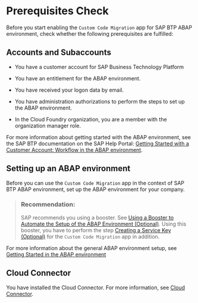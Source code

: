 <!-- loio57b49ddb3684447891c7decf678d93e3 -->

# Prerequisites Check

Before you start enabling the `Custom Code Migration` app for SAP BTP ABAP environment, check whether the following prerequisites are fulfilled:



## Accounts and Subaccounts

-   You have a customer account for SAP Business Technology Platform

-   You have an entitlement for the ABAP environment.

-   You have received your logon data by email.

-   You have administration authorizations to perform the steps to set up the ABAP environment.

-   In the Cloud Foundry organization, you are a member with the organization manager role.


For more information about getting started with the ABAP environment, see the SAP BTP documentation on the SAP Help Portal: [Getting Started with a Customer Account: Workflow in the ABAP environment](https://help.sap.com/viewer/65de2977205c403bbc107264b8eccf4b/Cloud/en-US/e34a329acc804c0e874496548183682f.html).



## Setting up an ABAP environment

Before you can use the `Custom Code Migration` app in the context of SAP BTP ABAP environment, set up the ABAP environment for your company.

> ### Recommendation:  
> SAP recommends you using a booster. See [Using a Booster to Automate the Setup of the ABAP Environment \(Optional\)](https://help.sap.com/docs/BTP/65de2977205c403bbc107264b8eccf4b/cd7e7e6108c24b5384b7d218c74e80b9.html). Using this booster, you have to perform the step [Creating a Service Key \(Optional\)](https://help.sap.com/docs/BTP/65de2977205c403bbc107264b8eccf4b/bf701059725540098fba6b364433dc13.html) for the `Custom Code Migration` app in addition.

For more information about the general ABAP environment setup, see [Getting Started in the ABAP environment](https://help.sap.com/docs/BTP/65de2977205c403bbc107264b8eccf4b/2ffdd2412aff494dbf3de31089c965d4.html)



<a name="loio57b49ddb3684447891c7decf678d93e3__section_ydx_2zd_14b"/>

## Cloud Connector

You have installed the Cloud Connector. For more information, see [Cloud Connector](https://help.sap.com/viewer/cca91383641e40ffbe03bdc78f00f681/Cloud/en-US/e6c7616abb5710148cfcf3e75d96d596.html).

